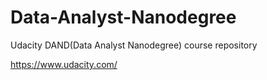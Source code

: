 # Data-Analyst-Nanodegree

 Udacity DAND(Data Analyst Nanodegree) course repository

<https://www.udacity.com/>